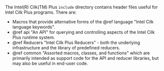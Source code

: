 <!--    Copyright (C) 2009-2016, Intel Corporation
        All rights reserved.
        
        Redistribution and use in source and binary forms, with or without
        modification, are permitted provided that the following conditions
        are met:
        
          * Redistributions of source code must retain the above copyright
            notice, this list of conditions and the following disclaimer.
          * Redistributions in binary form must reproduce the above copyright
            notice, this list of conditions and the following disclaimer in
            the documentation and/or other materials provided with the
            distribution.
          * Neither the name of Intel Corporation nor the names of its
            contributors may be used to endorse or promote products derived
            from this software without specific prior written permission.
        
        THIS SOFTWARE IS PROVIDED BY THE COPYRIGHT HOLDERS AND CONTRIBUTORS
        "AS IS" AND ANY EXPRESS OR IMPLIED WARRANTIES, INCLUDING, BUT NOT
        LIMITED TO, THE IMPLIED WARRANTIES OF MERCHANTABILITY AND FITNESS FOR
        A PARTICULAR PURPOSE ARE DISCLAIMED. IN NO EVENT SHALL THE COPYRIGHT
        HOLDER OR CONTRIBUTORS BE LIABLE FOR ANY DIRECT, INDIRECT,
        INCIDENTAL, SPECIAL, EXEMPLARY, OR CONSEQUENTIAL DAMAGES (INCLUDING,
        BUT NOT LIMITED TO, PROCUREMENT OF SUBSTITUTE GOODS OR SERVICES; LOSS
        OF USE, DATA, OR PROFITS; OR BUSINESS INTERRUPTION) HOWEVER CAUSED
        AND ON ANY THEORY OF LIABILITY, WHETHER IN CONTRACT, STRICT
        LIABILITY, OR TORT (INCLUDING NEGLIGENCE OR OTHERWISE) ARISING IN ANY
        WAY OUT OF THE USE OF THIS SOFTWARE, EVEN IF ADVISED OF THE
        POSSIBILITY OF SUCH DAMAGE.
        
        *********************************************************************
        
        PLEASE NOTE: This file is a downstream copy of a file mainitained in
        a repository at cilkplus.org. Changes made to this file that are not
        submitted through the contribution process detailed at
        http://www.cilkplus.org/submit-cilk-contribution will be lost the next
        time that a new version is released. Changes only submitted to the
        GNU compiler collection or posted to the git repository at
        https://bitbucket.org/intelcilkruntime/itnel-cilk-runtime.git are
        not tracked.
        
        We welcome your contributions to this open source project. Thank you
        for your assistance in helping us improve Cilk Plus.
-->

The Intel(R) Cilk(TM) Plus `include` directory contains header files useful for Intel Cilk Plus programs.
There are:

*   Macros that provide alternative forms of the 
    @ref language "Intel Cilk language keywords".
*   @ref api "An API" for querying and controlling aspects of the Intel Cilk Plus runtime
    system.
*   @ref Reducers "Intel Cilk Plus Reducers" - both the underlying infrastructure and the 
    library of predefined reducers.
*   @ref common "Assorted macros, classes, and functions" which are primarily
    intended as support code for the API and reducer libraries, but may also  be useful in end-user code.

